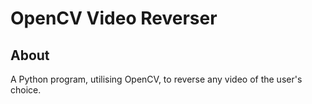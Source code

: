 # OpenCV Video Reverser

## About

A Python program, utilising OpenCV, to reverse any video of the user's choice.
